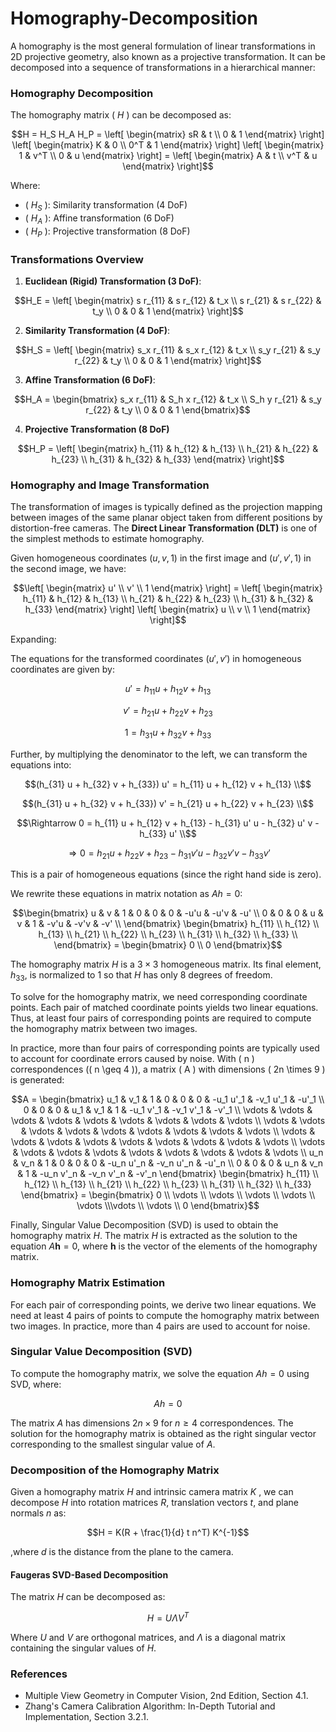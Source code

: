 # Homography-Decomposition

A homography is the most general formulation of linear transformations in 2D projective geometry, also known as a projective transformation. It can be decomposed into a sequence of transformations in a hierarchical manner:

### Homography Decomposition

The homography matrix \( $H$ \) can be decomposed as:

```math
H = H_S H_A H_P = 
\left[ 
\begin{matrix} 
sR & t \\ 
0 & 1 
\end{matrix} 
\right] 
\left[ 
\begin{matrix} 
K & 0 \\ 
0^T & 1 
\end{matrix} 
\right] 
\left[ 
\begin{matrix} 
1 & v^T \\ 
0 & u 
\end{matrix} 
\right] 
= 
\left[ 
\begin{matrix} 
A & t \\ 
v^T & u 
\end{matrix} 
\right]
```


Where:
- \( $H_S$ \): Similarity transformation (4 DoF)
- \( $H_A$ \): Affine transformation (6 DoF)
- \( $H_P$ \): Projective transformation (8 DoF)

### Transformations Overview

1. **Euclidean (Rigid) Transformation (3 DoF)**:
```math
H_E =
\left[
\begin{matrix}
s r_{11} & s r_{12} & t_x \\
s r_{21} & s r_{22} & t_y \\
0 & 0 & 1
\end{matrix}
\right]
```

2. **Similarity Transformation (4 DoF)**:
```math
H_S =
\left[
\begin{matrix}
s_x r_{11} & s_x r_{12} & t_x \\
s_y r_{21} & s_y r_{22} & t_y \\
0 & 0 & 1
\end{matrix}
\right]
```

3. **Affine Transformation (6 DoF)**:
```math
H_A =
\begin{bmatrix}
s_x r_{11} & S_h x r_{12} & t_x \\
S_h y r_{21} & s_y r_{22} & t_y \\
0 & 0 & 1
\end{bmatrix}
```

4. **Projective Transformation (8 DoF)**
```math
H_P =
\left[
\begin{matrix}
h_{11} & h_{12} & h_{13} \\
h_{21} & h_{22} & h_{23} \\
h_{31} & h_{32} & h_{33}
\end{matrix}
\right]
```
### Homography and Image Transformation

The transformation of images is typically defined as the projection mapping between images of the same planar object taken from different positions by distortion-free cameras. The **Direct Linear Transformation (DLT)** is one of the simplest methods to estimate homography.

Given homogeneous coordinates $(u, v, 1)$ in the first image and $(u', v', 1)$ in the second image, we have:

```math
\left[
\begin{matrix}
u' \\
v' \\
1
\end{matrix}
\right]
=
\left[
\begin{matrix}
h_{11} & h_{12} & h_{13} \\
h_{21} & h_{22} & h_{23} \\
h_{31} & h_{32} & h_{33}
\end{matrix}
\right]

\left[
\begin{matrix}
 u \\
 v \\
 1
\end{matrix}
\right]
```

Expanding:

The equations for the transformed coordinates $(u', v')$ in homogeneous coordinates are given by:

```math
u' = h_{11} u + h_{12} v + h_{13}
```
```math
v' = h_{21} u + h_{22} v + h_{23}
```
```math
1 = h_{31} u + h_{32} v + h_{33}
```

Further, by multiplying the denominator to the left, we can transform the equations into:

```math
(h_{31} u + h_{32} v + h_{33}) u' = h_{11} u + h_{12} v + h_{13} \\
```
```math
(h_{31} u + h_{32} v + h_{33}) v' = h_{21} u + h_{22} v + h_{23} \\
```
```math
\Rightarrow 0 = h_{11} u + h_{12} v + h_{13} - h_{31} u' u - h_{32} u' v - h_{33} u' \\
```
```math
\Rightarrow 0 = h_{21} u + h_{22} v + h_{23} - h_{31} v' u - h_{32} v' v - h_{33} v'
```
This is a pair of homogeneous equations (since the right hand side is zero).

We rewrite these equations in matrix notation as $Ah = 0$: 

```math
\begin{bmatrix}
u & v & 1 & 0 & 0 & 0 & -u'u & -u'v & -u' \\
0 & 0 & 0 & u & v & 1 & -v'u & -v'v & -v' \\
\end{bmatrix}
\begin{bmatrix}
h_{11} \\ h_{12} \\ h_{13} \\
h_{21} \\ h_{22} \\ h_{23} \\
h_{31} \\ h_{32} \\ h_{33} \\
\end{bmatrix}
=
\begin{bmatrix}
0 \\
0
\end{bmatrix}
```
The homography matrix $H$ is a $3 \times 3$ homogeneous matrix. Its final element, $h_{33}$, is normalized to $1$ so that $H$ has only 8 degrees of freedom.

To solve for the homography matrix, we need corresponding coordinate points. Each pair of matched coordinate points yields two linear equations. Thus, at least four pairs of corresponding points are required to compute the homography matrix between two images.

In practice, more than four pairs of corresponding points are typically used to account for coordinate errors caused by noise. With \( n \) correspondences (\( n \geq 4 \)), a matrix \( A \) with dimensions \( 2n \times 9 \) is generated:
```math
A = \begin{bmatrix}
u_1 & v_1 & 1 & 0 & 0 & 0 & -u_1 u'_1 & -v_1 u'_1 & -u'_1 \\
0 & 0 & 0 & u_1 & v_1 & 1 & -u_1 v'_1 & -v_1 v'_1 & -v'_1 \\
\vdots & \vdots & \vdots & \vdots & \vdots & \vdots & \vdots & \vdots & \vdots \\
\vdots & \vdots & \vdots & \vdots & \vdots & \vdots & \vdots & \vdots & \vdots \\
\vdots & \vdots & \vdots & \vdots & \vdots & \vdots & \vdots & \vdots & \vdots \\
\vdots & \vdots & \vdots & \vdots & \vdots & \vdots & \vdots & \vdots & \vdots \\
 u_n & v_n & 1 & 0 & 0 & 0 & -u_n u'_n & -v_n u'_n & -u'_n \\
 0 & 0 & 0 & u_n & v_n & 1 & -u_n v'_n & -v_n v'_n & -v'_n
\end{bmatrix}
\begin{bmatrix}
h_{11} \\ h_{12} \\ h_{13} \\ h_{21} \\ h_{22} \\ h_{23} \\ h_{31} \\ h_{32} \\ h_{33} 
\end{bmatrix}
=
\begin{bmatrix}
0 \\ \vdots \\ \vdots \\ \vdots \\ \vdots \\ \vdots \\\vdots \\ \vdots \\ 0
\end{bmatrix}
```
Finally, Singular Value Decomposition (SVD) is used to obtain the homography matrix $H$. The matrix $H$ is extracted as the solution to the equation $A \mathbf{h} = 0$, where $\mathbf{h}$ is the vector of the elements of the homography matrix.
### Homography Matrix Estimation

For each pair of corresponding points, we derive two linear equations. We need at least 4 pairs of points to compute the homography matrix between two images. In practice, more than 4 pairs are used to account for noise.

### Singular Value Decomposition (SVD)

To compute the homography matrix, we solve the equation $Ah = 0$ using SVD, where:

```math
A h = 0
```

The matrix $A$ has dimensions $2n \times 9$ for $n \geq 4$ correspondences. The solution for the homography matrix is obtained as the right singular vector corresponding to the smallest singular value of $A$.

### Decomposition of the Homography Matrix

Given a homography matrix $H$ and intrinsic camera matrix $K$ , we can decompose $H$ into rotation matrices $R$, translation vectors $t$, and plane normals $n$ as:

```math
H = K(R + \frac{1}{d} t n^T) K^{-1}
```

,where $d$ is the distance from the plane to the camera.

#### Faugeras SVD-Based Decomposition

The matrix $H$ can be decomposed as:

```math
H = U \Lambda V^T
```

Where $U$ and $V$ are orthogonal matrices, and $\Lambda$ is a diagonal matrix containing the singular values of $H$.

### References

- Multiple View Geometry in Computer Vision, 2nd Edition, Section 4.1.
- Zhang's Camera Calibration Algorithm: In-Depth Tutorial and Implementation, Section 3.2.1.
